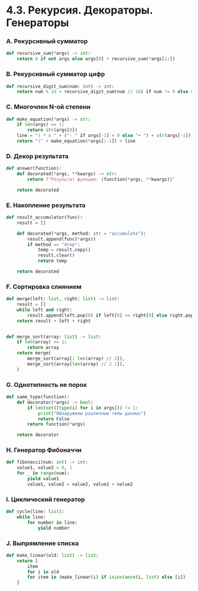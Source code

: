 # 4.3. Рекурсия. Декораторы. Генераторы
### A. Рекурсивный сумматор
```python
def recursive_sum(*args) -> int:
    return 0 if not args else args[0] + recursive_sum(*args[1:])
```
### B. Рекурсивный сумматор цифр
```python
def recursive_digit_sum(num: int) -> int:
    return num % 10 + recursive_digit_sum(num // 10) if num != 0 else 0
```
### C. Многочлен N-ой степени
```python
def make_equation(*args) -> str:
    if len(args) == 1:
        return str(args[0])
    line = ") * x " + ("- " if args[-1] < 0 else "+ ") + str(args[-1])
    return "(" + make_equation(*args[:-1]) + line
```
### D. Декор результата
```python
def answer(function):
    def decorated(*args, **kwargs) -> str:
        return f"Результат функции: {function(*args, **kwargs)}"

    return decorated
```
### E. Накопление результата
```python
def result_accumulator(func):
    result = []

    def decorated(*args, method: str = "accumulate"):
        result.append(func(*args))
        if method == "drop":
            temp = result.copy()
            result.clear()
            return temp

    return decorated
```
### F. Сортировка слиянием
```python
def merge(left: list, right: list) -> list:
    result = []
    while left and right:
        result.append(left.pop(0) if left[0] <= right[0] else right.pop(0))
    return result + left + right


def merge_sort(array: list) -> list:
    if len(array) <= 1:
        return array
    return merge(
        merge_sort(array[: len(array) // 2]),
        merge_sort(array[len(array) // 2 :]),
    )
```
### G. Однотипность не порок
```python
def same_type(function):
    def decorator(*args) -> bool:
        if len(set([type(i) for i in args])) != 1:
            print("Обнаружены различные типы данных")
            return False
        return function(*args)

    return decorator
```
### H. Генератор Фибоначчи
```python
def fibonacci(num: int) -> int:
    value1, value2 = 0, 1
    for _ in range(num):
        yield value1
        value1, value2 = value2, value1 + value2
```
### I. Циклический генератор
```python
def cycle(line: list):
    while line:
        for number in line:
            yield number
```
### J. Выпрямление списка
```python
def make_linear(old: list) -> list:
    return [
        item
        for i in old
        for item in (make_linear(i) if isinstance(i, list) else [i])
    ]
```
